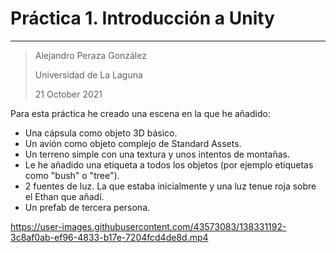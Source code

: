 # Práctica 1. Introducción a Unity

----------
> Alejandro Peraza González
>
> Universidad de La Laguna
>
> 21 October 2021

Para esta práctica he creado una escena en la que he añadido:
- Una cápsula como objeto 3D básico.
- Un avión como objeto complejo de Standard Assets.
- Un terreno simple con una textura y unos intentos de montañas.
- Le he añadido una etiqueta a todos los objetos (por ejemplo etiquetas como "bush" o "tree").
- 2 fuentes de luz. La que estaba inicialmente y una luz tenue roja sobre el Ethan que añadí.
- Un prefab de tercera persona.

https://user-images.githubusercontent.com/43573083/138331192-3c8af0ab-ef96-4833-b17e-7204fcd4de8d.mp4

